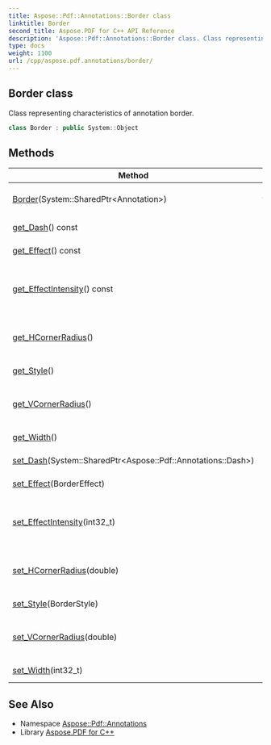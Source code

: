 ```yaml
---
title: Aspose::Pdf::Annotations::Border class
linktitle: Border
second_title: Aspose.PDF for C++ API Reference
description: 'Aspose::Pdf::Annotations::Border class. Class representing characteristics of annotation border in C++.'
type: docs
weight: 1100
url: /cpp/aspose.pdf.annotations/border/
---
```

## Border class


Class representing characteristics of annotation border.

```cpp
class Border : public System::Object
```

## Methods

| Method | Description |
| --- | --- |
| [Border](./border/)(System::SharedPtr\<Annotation\>) | Constructor for border object. |
| [get_Dash](./get_dash/)() const | Gets dash pattern. |
| [get_Effect](./get_effect/)() const | Gets border effect. |
| [get_EffectIntensity](./get_effectintensity/)() const | Gets effect intencity. Valid range of value is [0..2]. |
| [get_HCornerRadius](./get_hcornerradius/)() | Gets horizontal corner radius. |
| [get_Style](./get_style/)() | Gets border style. |
| [get_VCornerRadius](./get_vcornerradius/)() | Gets vertical corner radius. |
| [get_Width](./get_width/)() | Gets border width. |
| [set_Dash](./set_dash/)(System::SharedPtr\<Aspose::Pdf::Annotations::Dash\>) | Sets dash pattern. |
| [set_Effect](./set_effect/)(BorderEffect) | Sets border effect. |
| [set_EffectIntensity](./set_effectintensity/)(int32_t) | Sets effect intencity. Valid range of value is [0..2]. |
| [set_HCornerRadius](./set_hcornerradius/)(double) | Sets horizontal corner radius. |
| [set_Style](./set_style/)(BorderStyle) | Sets border style. |
| [set_VCornerRadius](./set_vcornerradius/)(double) | Sets vertical corner radius. |
| [set_Width](./set_width/)(int32_t) | Sets border width. |
## See Also

* Namespace [Aspose::Pdf::Annotations](../)
* Library [Aspose.PDF for C++](../../)
